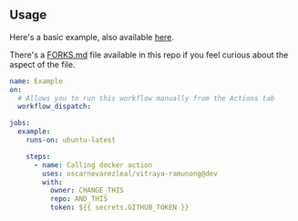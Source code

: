 ## Usage

Here's a basic example, also available [here](./github/workflows/example.yml).

There's a [FORKS.md](https://github.com/oscarnevarezleal/vitraya-ramunong/FORKS.md) file available in this repo if you feel curious about the aspect of the file.

```yaml
name: Example
on:
  # Allows you to run this workflow manually from the Actions tab
  workflow_dispatch:

jobs:
  example:
    runs-on: ubuntu-latest

    steps:
      - name: Calling docker action
        uses: oscarnevarezleal/vitraya-ramunong@dev
        with:
          owner: CHANGE_THIS
          repo: AND_THIS
          token: ${{ secrets.GITHUB_TOKEN }}
```